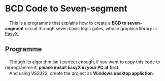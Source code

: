 # BCD Code to Seven-segment
　This is a programme that explains how to create a **BCD to seven-segment** circuit through seven basic logic gates, whose graphics library is [EasyX](https://docs.easyx.cn/).
## Programme
　Though its algorithm isn't perfect enough, if you want to copy this code to reprogramme it, **please install EasyX in your PC at first**.  
　And using VS2022, create the project as **Windows desktop appliction**.
